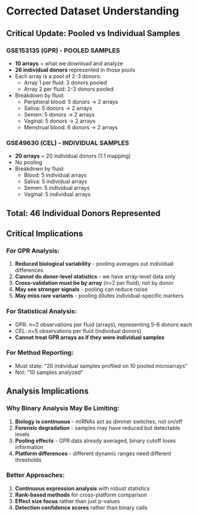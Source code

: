 # Corrected Dataset Understanding

## Critical Update: Pooled vs Individual Samples

### GSE153135 (GPR) - POOLED SAMPLES
- **10 arrays** = what we download and analyze
- **26 individual donors** represented in those pools
- Each array is a pool of 2-3 donors:
  - Array 1 per fluid: 3 donors pooled
  - Array 2 per fluid: 2-3 donors pooled
- Breakdown by fluid:
  - Peripheral blood: 5 donors → 2 arrays
  - Saliva: 5 donors → 2 arrays
  - Semen: 5 donors → 2 arrays
  - Vaginal: 5 donors → 2 arrays
  - Menstrual blood: 6 donors → 2 arrays

### GSE49630 (CEL) - INDIVIDUAL SAMPLES
- **20 arrays** = 20 individual donors (1:1 mapping)
- No pooling
- Breakdown by fluid:
  - Blood: 5 individual arrays
  - Saliva: 5 individual arrays
  - Semen: 5 individual arrays
  - Vaginal: 5 individual arrays

## Total: 46 Individual Donors Represented

## Critical Implications

### For GPR Analysis:
1. **Reduced biological variability** - pooling averages out individual differences
2. **Cannot do donor-level statistics** - we have array-level data only
3. **Cross-validation must be by array** (n=2 per fluid), not by donor
4. **May see stronger signals** - pooling can reduce noise
5. **May miss rare variants** - pooling dilutes individual-specific markers

### For Statistical Analysis:
- GPR: n=2 observations per fluid (arrays), representing 5-6 donors each
- CEL: n=5 observations per fluid (individual donors)
- **Cannot treat GPR arrays as if they were individual samples**

### For Method Reporting:
- Must state: "26 individual samples profiled on 10 pooled microarrays"
- Not: "10 samples analyzed"

## Analysis Implications

### Why Binary Analysis May Be Limiting:
1. **Biology is continuous** - miRNAs act as dimmer switches, not on/off
2. **Forensic degradation** - samples may have reduced but detectable levels
3. **Pooling effects** - GPR data already averaged, binary cutoff loses information
4. **Platform differences** - different dynamic ranges need different thresholds

### Better Approaches:
1. **Continuous expression analysis** with robust statistics
2. **Rank-based methods** for cross-platform comparison
3. **Effect size focus** rather than just p-values
4. **Detection confidence scores** rather than binary calls